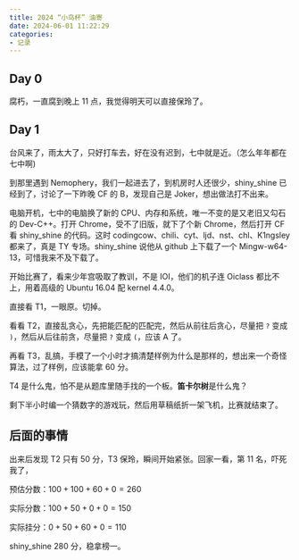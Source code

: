 ```yaml
---
title: 2024 “小鸟杯” 油寄
date: 2024-06-01 11:22:29
categories:
- 记录
---
```

## Day 0

腐朽，一直腐到晚上 11 点，我觉得明天可以直接保玲了。

## Day 1

台风来了，雨太大了，只好打车去，好在没有迟到，七中就是近。（怎么年年都在七中啊)

到那里遇到 Nemophery，我们一起进去了，到机房时人还很少，shiny_shine 已经到了，讨论了一下昨晚 CF 的 B，发现自己是 Joker，想出做法打不出来。

电脑开机，七中的电脑换了新的 CPU、内存和系统，唯一不变的是又老旧又勾石的 Dev-C++。打开 Chrome，受不了旧版，就下了个新 Chrome，然后打开 CF 看 shiny_shine 的代码。这时 codingcow、chili、cyt、ljd、nst、chl、K1ngsley 都来了，真是 TY 专场。shiny_shine 说他从 github 上下载了一个 Mingw-w64-13，可惜我来不及下载了。

开始比赛了，看来少年宫吸取了教训，不是 IOI，他们的机子连 Oiclass 都比不上，用着高级的 Ubuntu 16.04 配 kernel 4.4.0。

<!--more-->

直接看 T1，一眼原。切掉。

看看 T2，直接乱贪心，先把能匹配的匹配完，然后从前往后贪心，尽量把  `?` 变成 `)`，然后从后往前贪，尽量把 `?` 变成 `(`，应该 A 了。


再看 T3，乱搞，手模了一个小时才搞清楚样例为什么是那样的，想出来一个奇怪算法，过了样例，应该能拿 $60$ 分。

T4 是什么鬼，怕不是从题库里随手找的一个板。**笛卡尔树**是什么鬼？

剩下半小时编一个猜数字的游戏玩，然后用草稿纸折一架飞机，比赛就结束了。


## 后面的事情


出来后发现 T2 只有 $50$ 分，T3 保玲，瞬间开始紧张。回家一看，第 11 名，吓死我了，

预估分数：$100+100+60+0=260$

实际分数：$100+50+0+0=150$

实际挂分：$0+50+60+0=110$

shiny_shine $280$ 分，稳拿榜一。
<!--more-->
